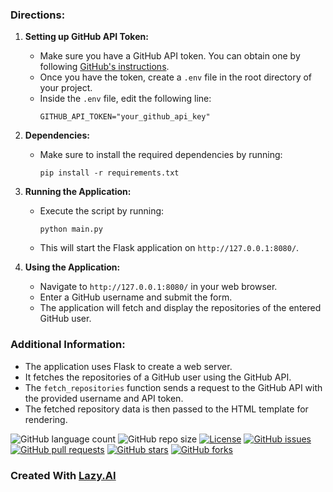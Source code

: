 ### Directions:

1. **Setting up GitHub API Token:**
   - Make sure you have a GitHub API token. You can obtain one by following [GitHub's instructions](https://docs.github.com/en/authentication/keeping-your-account-and-data-secure/creating-a-personal-access-token).
   - Once you have the token, create a `.env` file in the root directory of your project.
   - Inside the `.env` file, edit the following line:
     ```
     GITHUB_API_TOKEN="your_github_api_key"
     ```

2. **Dependencies:**
   - Make sure to install the required dependencies by running:
     ```
     pip install -r requirements.txt
     ```

3. **Running the Application:**
   - Execute the script by running:
     ```
     python main.py
     ```
   - This will start the Flask application on `http://127.0.0.1:8080/`.

4. **Using the Application:**
   - Navigate to `http://127.0.0.1:8080/` in your web browser.
   - Enter a GitHub username and submit the form.
   - The application will fetch and display the repositories of the entered GitHub user.

### Additional Information:

- The application uses Flask to create a web server.
- It fetches the repositories of a GitHub user using the GitHub API.
- The `fetch_repositories` function sends a request to the GitHub API with the provided username and API token.
- The fetched repository data is then passed to the HTML template for rendering.

![GitHub language count](https://img.shields.io/github/languages/count/barandev/List-Repositories-using-GitHub-API-Template)
![GitHub repo size](https://img.shields.io/github/repo-size/barandev/List-Repositories-using-GitHub-API-Template)
[![License](https://img.shields.io/github/license/barandev/List-Repositories-using-GitHub-API-Template)](https://github.com/barandev/List-Repositories-using-GitHub-API-Template/blob/main/LICENSE)
[![GitHub issues](https://img.shields.io/github/issues/barandev/List-Repositories-using-GitHub-API-Template)](https://github.com/barandev/List-Repositories-using-GitHub-API-Template/issues)
[![GitHub pull requests](https://img.shields.io/github/issues-pr/barandev/List-Repositories-using-GitHub-API-Template)](https://github.com/barandev/List-Repositories-using-GitHub-API-Template/pulls)
[![GitHub stars](https://img.shields.io/github/stars/barandev/List-Repositories-using-GitHub-API-Template)](https://github.com/barandev/List-Repositories-using-GitHub-API-Template/stargazers)
[![GitHub forks](https://img.shields.io/github/forks/barandev/List-Repositories-using-GitHub-API-Template)](https://github.com/barandev/List-Repositories-using-GitHub-API-Template/network)
### Created With [Lazy.AI](https://www.getlazy.ai)
